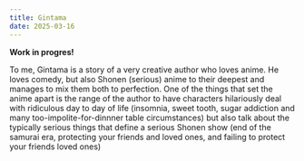 ```yaml
---
title: Gintama
date: 2025-03-16
---
```

**Work in progres!**

To me, Gintama is a story of a very creative author who loves anime. He loves comedy, but also Shonen (serious) anime to their deepest and manages to mix them both to perfection. One of the things that set the anime apart is the range of the author to have characters hilariously deal with ridiculous day to day of life (insomnia, sweet tooth, sugar addiction and many too-impolite-for-dinnner table circumstances) but also talk about the typically serious things that define a serious Shonen show (end of the samurai era, protecting your friends and loved ones, and failing to protect your friends loved ones)